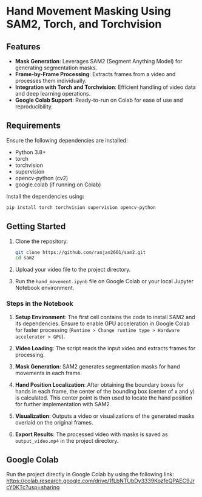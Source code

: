 # Hand Movement Masking Using SAM2, Torch, and Torchvision

## Features
- **Mask Generation**: Leverages SAM2 (Segment Anything Model) for generating segmentation masks.
- **Frame-by-Frame Processing**: Extracts frames from a video and processes them individually.
- **Integration with Torch and Torchvision**: Efficient handling of video data and deep learning operations.
- **Google Colab Support**: Ready-to-run on Colab for ease of use and reproducibility.

## Requirements
Ensure the following dependencies are installed:

- Python 3.8+
- torch
- torchvision
- supervision
- opencv-python (cv2)
- google.colab (if running on Colab)

Install the dependencies using:
```bash
pip install torch torchvision supervision opencv-python
```

## Getting Started

1. Clone the repository:
   ```bash
   git clone https://github.com/ranjan2601/sam2.git
   cd sam2
   ```

2. Upload your video file to the project directory.

3. Run the `hand_movement.ipynb` file on Google Colab or your local Jupyter Notebook environment.

### Steps in the Notebook

1. **Setup Environment**:
   The first cell contains the code to install SAM2 and its dependencies. Ensure to enable GPU acceleration in Google Colab for faster processing (`Runtime > Change runtime type > Hardware accelerator > GPU`).

2. **Video Loading**:
   The script reads the input video and extracts frames for processing.

3. **Mask Generation**:
   SAM2 generates segmentation masks for hand movements in each frame.

4. **Hand Position Localization**:
   After obtaining the boundary boxes for hands in each frame, the center of the bounding box (center of x and y) is calculated. This center point is then used to locate the hand position for further implementation with SAM2.

5. **Visualization**:
   Outputs a video or visualizations of the generated masks overlaid on the original frames.

6. **Export Results**:
   The processed video with masks is saved as `output_video.mp4` in the project directory.

## Google Colab
Run the project directly in Google Colab by using the following link: https://colab.research.google.com/drive/1fLbNTUbDy3339KozfeQPAEC9JrcY0KTc?usp=sharing
